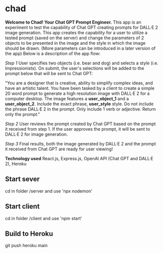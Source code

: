 # chad

**Welcome to Chad! Your Chat GPT Prompt Engineer.**
This app is an experiment to test the capability of Chat GPT creating prompts for DALL·E 2 image generation. This app creates the capability for a user to utilize a tested prompt (saved on the server) and change the parameters of 2 objects to be presented in the image and the style in which the image should be drawn. (More parameters can be introduced in a later version of the app) Below is a description of the app flow:

*Step 1*
User specifies two objects (i.e. bear and dog) and selects a style (i.e. Impressionists). On submit, the user's selections will be added to the prompt below that will be sent to Chat GPT:

"You are a designer that is creative, ability to simplify complex ideas, and have an artistic talent. You have been tasked by a client to create a simple 20 word prompt to generate a high resolution image with DALL·E 2 for a computer desktop. The image features a **user_object_1** and a **user_object_2**. Include the exact phrase, **user_style** style. Do not include the phrase DALL·E 2 in the prompt. Only include 1 verb or adjective. Return only the prompt."

*Step 2*
User reviews the prompt created by Chat GPT based on the prompt it received from step 1. If the user approves the prompt, it will be sent to DALL·E 2 for image generation.

*Step 3*
Final results, both the image generated by DALL·E 2 and the prompt it received from Chat GPT are ready for user viewing!

**Technology used**
React.js, Express.js, OpenAI API (Chat GPT and DALL·E 2), Heroku

## Start sever

cd in folder /server and use 'npx nodemon'

## Start client

cd in folder /client and use 'npm start'

## Build to Heroku

git push heroku main